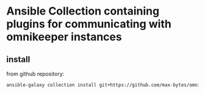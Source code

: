 # Ansible Collection containing plugins for communicating with omnikeeper instances

## install

from github repository:

~~~bash
ansible-galaxy collection install git+https://github.com/max-bytes/omnikeeper-ansible-collection.git
~~~
